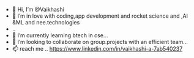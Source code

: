 - 👋 Hi, I’m @Vaikhashi
- 👀 I’m in love with coding,app development and rocket science and ,AI &ML and nee.technologies
- ..
- 🌱 I’m currently learning btech in cse...
- 💞️ I’m looking to collaborate on group.projects with an efficient team...
- 📫 reach me .. https://www.linkedin.com/in/vaikhashi-a-7ab540237

<!---

